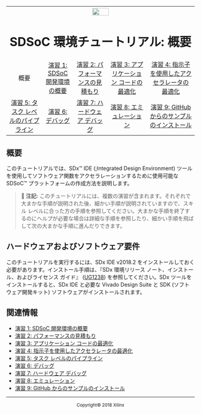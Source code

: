 ﻿
<table style="width:100%">
  <tr>
    <th width="100%" colspan="6"><img src="https://www.xilinx.com/content/dam/xilinx/imgs/press/media-kits/corporate/xilinx-logo.png" width="30%"/><h1>SDSoC 環境チュートリアル: 概要</h1>
</th>
  </tr>
  <tr>
    <td align="center">概要</td>
    <td align="center"><a href="lab-1-introduction-to-the-sdsoc-development-environment.md">演習 1: SDSoC 開発環境の概要</a></td>
    <td align="center"><a href="lab-2-performance-estimation.md">演習 2: パフォーマンスの見積もり</a></td>
    <td align="center"><a href="lab-3-optimize-the-application-code.md">演習 3: アプリケーション コードの最適化</a></td>
    <td align="center"><a href="lab-4-optimize-the-accelerator-using-directives.md">演習 4: 指示子を使用したアクセラレータの最適化</a></td>
  </tr>
  <tr>
    <td align="center"><a href="lab-5-task-level-pipelining.md">演習 5: タスク レベルのパイプライン</a></td>
    <td align="center"><a href="lab-6-debug.md">演習 6: デバッグ</a></td>
    <td align="center"><a href="lab-7-hardware-debug.md">演習 7: ハードウェア デバッグ</a></td>
    <td align="center"><a href="lab-8-emulation.md">演習 8: エミュレーション</a></td>
    <td align="center"><a href="lab-9-installing-applications-from-github.md">演習 9: GitHub からのサンプルのインストール</a></td>
    </tr>
</table>

## 概要  

このチュートリアルでは、SDx&trade; IDE (;Integrated Design Environment) ツールを使用してソフトウェア関数をアクセラレーションするために使用可能な SDSoC&trade; プラットフォームの作成方法を説明します。

>**:pushpin: 注記:**  このチュートリアルには、複数の演習が含まれます。それぞれで大まかな手順が説明された後、細かい手順が説明されていますので、スキル レベルに合った方の手順を参照してください。大まかな手順を終了するのにヘルプが必要な場合は詳細な手順を参照したり、細かい手順を飛ばして次の大まかな手順に進んだりできます。  

## ハードウェアおよびソフトウェア要件

このチュートリアルを実行するには、SDx IDE v2018.2 をインストールしておく必要があります。インストール手順は、『SDx 環境リリース ノート、インストール、およびライセンス ガイド』 ([UG1238](https://japan.xilinx.com/cgi-bin/docs/rdoc?v=2018.2;d=ug1238-sdx-rnil.pdf)) を参照してください。SDx ツールをインストールすると、SDx IDE と必要な Vivado Design Suite と SDK (ソフトウェア開発キット) ソフトウェアがインストールされます。

## 関連情報
 - <a href="lab-1-introduction-to-the-sdsoc-development-environment.md">演習 1: SDSoC 開発環境の概要</a>
 - <a href="lab-2-performance-estimation.md">演習 2: パフォーマンスの見積もり</a>
 - <a href="lab-3-optimize-the-application-code.md">演習 3: アプリケーション コードの最適化</a>
 - <a href="lab-4-optimize-the-accelerator-using-directives.md">演習 4: 指示子を使用したアクセラレータの最適化</a>
 - <a href="lab-5-task-level-pipelining.md">演習 5: タスク レベルのパイプライン</a>
 - <a href="lab-6-debug.md">演習 6: デバッグ</a>
 - <a href="lab-7-hardware-debug.md">演習 7: ハードウェア デバッグ</a>
 - <a href="lab-8-emulation.md">演習 8: エミュレーション</a>
 - <a href="lab-9-installing-applications-from-github.md">演習 9: GitHub からのサンプルのインストール</a>


<hr/>
<p align="center"><sup>Copyright&copy; 2018 Xilinx</sup></p>
